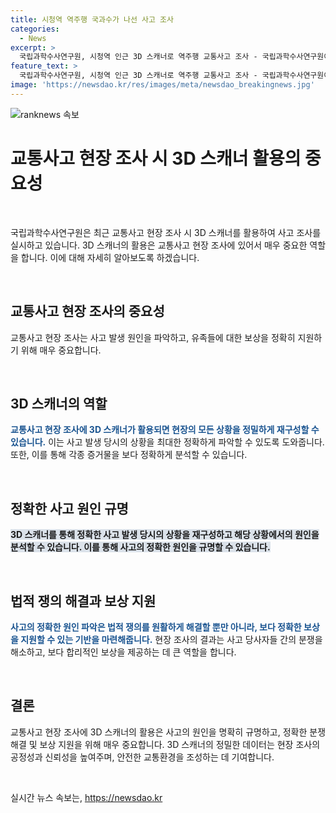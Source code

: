 ```yaml
---
title: 시청역 역주행 국과수가 나선 사고 조사
categories:
  - News
excerpt: >
  국립과학수사연구원, 시청역 인근 3D 스캐너로 역주행 교통사고 조사 - 국립과학수사연구원이 서울 중구 시청역 인근에서 발생한 역주행 교통사고 현장에서 3D 스캐너를 활용해 사고 조사를 진행 중이다.
feature_text: >
  국립과학수사연구원, 시청역 인근 3D 스캐너로 역주행 교통사고 조사 - 국립과학수사연구원이 서울 중구 시청역 인근에서 발생한 역주행 교통사고 현장에서 3D 스캐너를 활용해 사고 조사를 진행 중이다.
image: 'https://newsdao.kr/res/images/meta/newsdao_breakingnews.jpg'
---
```


<p><img src="https://newsdao.kr/res/images/meta/newsdao_breakingnews.jpg" alt="ranknews 속보" /></p>

<h1 data-ke-size="size28"><b>교통사고 현장 조사 시 3D 스캐너 활용의 중요성</b></h1>

<p data-ke-size="size16">&nbsp;</p>

<p>국립과학수사연구원은 최근 교통사고 현장 조사 시 3D 스캐너를 활용하여 사고 조사를 실시하고 있습니다. 3D 스캐너의 활용은 교통사고 현장 조사에 있어서 매우 중요한 역할을 합니다. 이에 대해 자세히 알아보도록 하겠습니다.</p>

<p data-ke-size="size16">&nbsp;</p>

<h2 data-ke-size="size24">교통사고 현장 조사의 중요성</h2>

<p>교통사고 현장 조사는 사고 발생 원인을 파악하고, 유족들에 대한 보상을 정확히 지원하기 위해 매우 중요합니다.</p>

<p data-ke-size="size16">&nbsp;</p>

<h2 data-ke-size="size24">3D 스캐너의 역할</h2>

<p><b><span style="color: #1a5490;">교통사고 현장 조사에 3D 스캐너가 활용되면 현장의 모든 상황을 정밀하게 재구성할 수 있습니다.</span></b> 이는 사고 발생 당시의 상황을 최대한 정확하게 파악할 수 있도록 도와줍니다. 또한, 이를 통해 각종 증거물을 보다 정확하게 분석할 수 있습니다.</p>

<p data-ke-size="size16">&nbsp;</p>

<h2 data-ke-size="size24">정확한 사고 원인 규명</h2>

<p><b><span style="background-color: #21538527;">3D 스캐너를 통해 정확한 사고 발생 당시의 상황을 재구성하고 해당 상황에서의 원인을 분석할 수 있습니다. 이를 통해 사고의 정확한 원인을 규명할 수 있습니다. </span></b></p>

<p data-ke-size="size16">&nbsp;</p>

<h2 data-ke-size="size24">법적 쟁의 해결과 보상 지원</h2>

<p><b><span style="color: #1a5490;">사고의 정확한 원인 파악은 법적 쟁의를 원활하게 해결할 뿐만 아니라, 보다 정확한 보상을 지원할 수 있는 기반을 마련해줍니다.</span></b> 현장 조사의 결과는 사고 당사자들 간의 분쟁을 해소하고, 보다 합리적인 보상을 제공하는 데 큰 역할을 합니다.</p>

<p data-ke-size="size16">&nbsp;</p>

<h2 data-ke-size="size24">결론</h2>

<p>교통사고 현장 조사에 3D 스캐너의 활용은 사고의 원인을 명확히 규명하고, 정확한 분쟁 해결 및 보상 지원을 위해 매우 중요합니다. 3D 스캐너의 정밀한 데이터는 현장 조사의 공정성과 신뢰성을 높여주며, 안전한 교통환경을 조성하는 데 기여합니다.</p>

<p data-ke-size="size16">&nbsp;</p>
실시간 뉴스 속보는, <a href="https://newsdao.kr" rel="dofollow">https://newsdao.kr</a>


